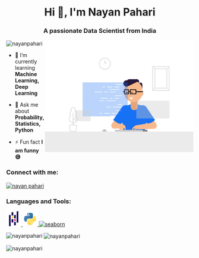 <h1 align="center">Hi 👋, I'm Nayan Pahari</h1>
<h3 align="center">A passionate Data Scientist from India</h3>

<img align="right" alt="data scientist" width="400" src="https://github.com/Nayanpahari/Nayanpahari/blob/main/1650422813943.gif">
<p align="left"> <img src="https://komarev.com/ghpvc/?username=nayanpahari&label=Profile%20views&color=0e75b6&style=flat" alt="nayanpahari" /> </p>

- 🌱 I’m currently learning **Machine Learning, Deep Learning**

- 💬 Ask me about **Probability, Statistics, Python**

- ⚡ Fun fact **I am funny 😅**

<h3 align="left">Connect with me:</h3>
<p align="left">
<a href="https://linkedin.com/in/nayan pahari" target="blank"><img align="center" src="https://raw.githubusercontent.com/rahuldkjain/github-profile-readme-generator/master/src/images/icons/Social/linked-in-alt.svg" alt="nayan pahari" height="30" width="40" /></a>
</p>

<h3 align="left">Languages and Tools:</h3>
<p align="left"> <a href="https://pandas.pydata.org/" target="_blank" rel="noreferrer"> <img src="https://raw.githubusercontent.com/devicons/devicon/2ae2a900d2f041da66e950e4d48052658d850630/icons/pandas/pandas-original.svg" alt="pandas" width="40" height="40"/> </a> <a href="https://www.python.org" target="_blank" rel="noreferrer"> <img src="https://raw.githubusercontent.com/devicons/devicon/master/icons/python/python-original.svg" alt="python" width="40" height="40"/> </a> <a href="https://seaborn.pydata.org/" target="_blank" rel="noreferrer"> <img src="https://seaborn.pydata.org/_images/logo-mark-lightbg.svg" alt="seaborn" width="40" height="40"/> </a> </p>

<p><img align="left" src="https://github-readme-stats.vercel.app/api/top-langs?username=nayanpahari&show_icons=true&locale=en&layout=compact" alt="nayanpahari" /></p>

<p>&nbsp;<img align="center" src="https://github-readme-stats.vercel.app/api?username=nayanpahari&show_icons=true&locale=en" alt="nayanpahari" /></p>

<p><img align="center" src="https://github-readme-streak-stats.herokuapp.com/?user=nayanpahari&" alt="nayanpahari" /></p>
